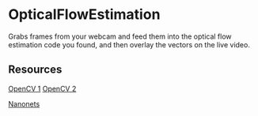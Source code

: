 # OpticalFlowEstimation
Grabs frames from your webcam and feed them into the optical flow estimation code you found, and then overlay the vectors on the live video.

## Resources
[OpenCV 1](https://stackoverflow.com/questions/33311153/python-extracting-and-saving-video-frames)
[OpenCV 2](http://study.marearts.com/2014/04/opencv-study-example-source-code-for.html)

[Nanonets](https://nanonets.com/blog/optical-flow/)
